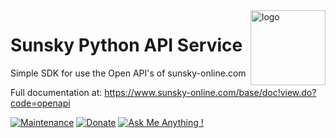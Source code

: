 <img src="https://progressify.dev/img/progressify-logo.png" alt="logo" height="120" align="right" />

# Sunsky Python API Service

Simple SDK for use the Open API's of sunsky-online.com

Full documentation at: https://www.sunsky-online.com/base/doc!view.do?code=openapi

[![Maintenance](https://img.shields.io/badge/Maintained%3F-yes-green.svg)](https://github.com/progressify/sunsky-python-api-service/graphs/commit-activity)
[![Donate](https://img.shields.io/badge/PayPal-Donate%20to%20Author-blue.svg)](https://www.paypal.me/progressify) 
[![Ask Me Anything !](https://img.shields.io/badge/Ask%20me-anything-1abc9c.svg)](https://github.com/progressify/sunsky-python-api-service/issues)
